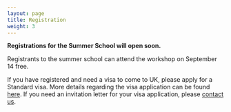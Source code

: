 ```yaml
---
layout: page
title: Registration
weight: 3
---
```

<!---
# Registration for the Gaussian Processes and Uncertainty Quantification Summer School, 2023.

## Fees

Attendee                          |  Early Bird (<31/07)  |  Regular Rate    |
----------------------------------|-----------------------|------------------|
Academic                          |      £280             |  £450            |
Industrial and Other Non-Academic |      £780             |  £780            |

<br />

## Registration

**Registrations are now closed.**

Contact the [organisers](mailto:m.t.smith@sheffield.ac.uk) if you want to be put on the waiting list.


Please register [here](https://onlineshop.shef.ac.uk/conferences-and-events/faculty-of-engineering/faculty-of-engineering/gaussian-process-summer-school-2022)! 
-->
**Registrations for the Summer School will open soon.**

Registrants to the summer school can attend the workshop on September 14 free.

If you have registered and need a visa to come to UK, please apply for a Standard visa. More details regarding the visa application can be found
[here](https://www.gov.uk/standard-visitor-visa). If you need an invitation letter for your visa application, please [contact us](mailto:mauricio.alvarezlopez@manchester.ac.uk).
